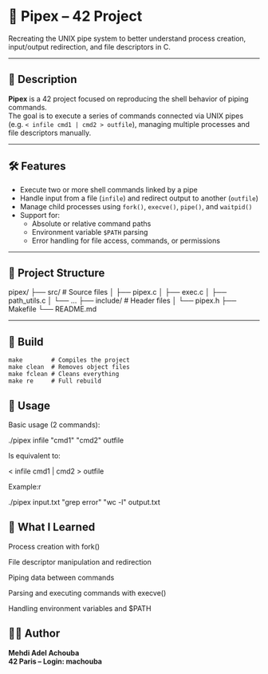 # 🔗 Pipex – 42 Project

Recreating the UNIX pipe system to better understand process creation, input/output redirection, and file descriptors in C.

---

## 📌 Description

**Pipex** is a 42 project focused on reproducing the shell behavior of piping commands.  
The goal is to execute a series of commands connected via UNIX pipes (e.g. `< infile cmd1 | cmd2 > outfile`), managing multiple processes and file descriptors manually.

---

## 🛠️ Features

- Execute two or more shell commands linked by a pipe
- Handle input from a file (`infile`) and redirect output to another (`outfile`)
- Manage child processes using `fork()`, `execve()`, `pipe()`, and `waitpid()`
- Support for:
  - Absolute or relative command paths
  - Environment variable `$PATH` parsing
  - Error handling for file access, commands, or permissions

---

## 📂 Project Structure

pipex/
├── src/ # Source files
│ ├── pipex.c
│ ├── exec.c
│ ├── path_utils.c
│ └── ...
├── include/ # Header files
│ └── pipex.h
├── Makefile
└── README.md


---

## 🔧 Build

```
make        # Compiles the project
make clean  # Removes object files
make fclean # Cleans everything
make re     # Full rebuild
```
## 🧪 Usage

Basic usage (2 commands):

./pipex infile "cmd1" "cmd2" outfile

Is equivalent to:

< infile cmd1 | cmd2 > outfile

Example:r

./pipex input.txt "grep error" "wc -l" output.txt

## 🧠 What I Learned
Process creation with fork()

File descriptor manipulation and redirection

Piping data between commands

Parsing and executing commands with execve()

Handling environment variables and $PATH

## 👨‍💻 Author
**Mehdi Adel Achouba**  
**42 Paris – Login: machouba**
